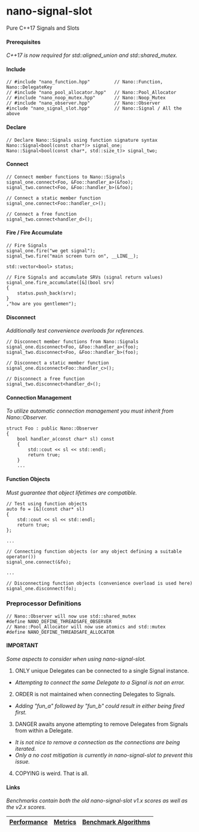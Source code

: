 nano-signal-slot
================

Pure C++17 Signals and Slots

#### Prerequisites

_*C++17 is now required for std::aligned_union and std::shared_mutex.*_

#### Include
```
// #include "nano_function.hpp"         // Nano::Function, Nano::DelegateKey
// #include "nano_pool_allocator.hpp"   // Nano::Pool_Allocator
// #include "nano_noop_mutex.hpp"       // Nano::Noop_Mutex
// #include "nano_observer.hpp"         // Nano::Observer
#include "nano_signal_slot.hpp"         // Nano::Signal / All the above
```

#### Declare
```
// Declare Nano::Signals using function signature syntax
Nano::Signal<bool(const char*)> signal_one;
Nano::Signal<bool(const char*, std::size_t)> signal_two;
```

#### Connect
```
// Connect member functions to Nano::Signals
signal_one.connect<Foo, &Foo::handler_a>(&foo);
signal_two.connect<Foo, &Foo::handler_b>(&foo);

// Connect a static member function
signal_one.connect<Foo::handler_c>();

// Connect a free function
signal_two.connect<handler_d>();
```

#### Fire / Fire Accumulate
```
// Fire Signals
signal_one.fire("we get signal");
signal_two.fire("main screen turn on", __LINE__);

std::vector<bool> status;

// Fire Signals and accumulate SRVs (signal return values)
signal_one.fire_accumulate([&](bool srv)
{
    status.push_back(srv);
}
,"how are you gentlemen");
```

#### Disconnect

_Additionally test convenience overloads for references._

```
// Disconnect member functions from Nano::Signals
signal_one.disconnect<Foo, &Foo::handler_a>(foo);
signal_two.disconnect<Foo, &Foo::handler_b>(foo);

// Disconnect a static member function
signal_one.disconnect<Foo::handler_c>();

// Disconnect a free function
signal_two.disconnect<handler_d>();
```

#### Connection Management

_To utilize automatic connection management you must inherit from Nano::Observer._

```
struct Foo : public Nano::Observer
{
    bool handler_a(const char* sl) const
    {
        std::cout << sl << std::endl;
        return true;
    }
	...
```

#### Function Objects

_*Must guarantee that object lifetimes are compatible.*_

```
// Test using function objects
auto fo = [&](const char* sl)
{
    std::cout << sl << std::endl;
    return true;
};

...

// Connecting function objects (or any object defining a suitable operator())
signal_one.connect(&fo);

...

// Disconnecting function objects (convenience overload is used here)
signal_one.disconnect(fo);
```

### Preprocessor Definitions
```
// Nano::Observer will now use std::shared_mutex
#define NANO_DEFINE_THREADSAFE_OBSERVER
// Nano::Pool_Allocator will now use atomics and std::mutex
#define NANO_DEFINE_THREADSAFE_ALLOCATOR
```

#### IMPORTANT

_Some aspects to consider when using nano-signal-slot._

1. ONLY unique Delegates can be connected to a single Signal instance.
  * _Attempting to connect the same Delegate to a Signal is not an error._  
2. ORDER is not maintained when connecting Delegates to Signals.
  * _Adding "fun_a" followed by "fun_b" could result in either being fired first._  
3. DANGER awaits anyone attempting to remove Delegates from Signals from within a Delegate.
  * _It is not nice to remove a connection as the connections are being iterated._  
  * _Only a no cost mitigation is currently in nano-signal-slot to prevent this issue._  
4. COPYING is weird. That is all.

#### Links

*Benchmarks contain both the old nano-signal-slot v1.x scores as well as the v2.x scores.*

| [Performance](https://github.com/NoAvailableAlias/signal-slot-benchmarks/tree/master/#performance) | [Metrics](https://github.com/NoAvailableAlias/signal-slot-benchmarks/tree/master/#metrics) | [Benchmark Algorithms](https://github.com/NoAvailableAlias/signal-slot-benchmarks/tree/master/#benchmark-algorithms) |
|:-------------------------------------------------------------------------------------------------- |:------------------------------------------------------------------------------------------:|:--------------------------------------------------------------------------------------------------------------------:|

